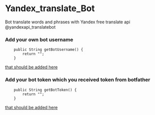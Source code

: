 # Yandex_translate_Bot
Bot translate words and phrases with Yandex free translate api
@yandexapi_translatebot

### Add your own bot username
``` // write your bot username  
    public String getBotUsername() {
        return "";
    }
```
[that should be added here](/src/main/java/uz/pdp/online/TranslateBot.java)   

### Add your bot token which you received token from botfather
``` // write your bot token which you receive from botfather
    public String getBotToken() {
        return "";
    }
```
[that should be added here](/src/main/java/uz/pdp/online/TranslateBot.java) 

